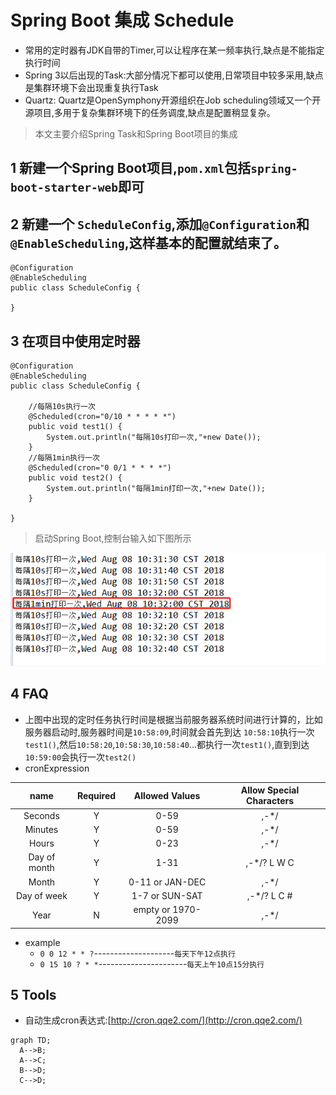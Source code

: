# Spring Boot 集成 Schedule
* 常用的定时器有JDK自带的Timer,可以让程序在某一频率执行,缺点是不能指定执行时间
* Spring 3以后出现的Task:大部分情况下都可以使用,日常项目中较多采用,缺点是集群环境下会出现重复执行Task
* Quartz: Quartz是OpenSymphony开源组织在Job scheduling领域又一个开源项目,多用于复杂集群环境下的任务调度,缺点是配置稍显复杂。
> 本文主要介绍Spring Task和Spring Boot项目的集成
## 1 新建一个Spring Boot项目,`pom.xml`包括`spring-boot-starter-web`即可
## 2 新建一个  `ScheduleConfig`,添加`@Configuration`和`@EnableScheduling`,这样基本的配置就结束了。

    @Configuration
    @EnableScheduling
    public class ScheduleConfig {
    
    }
## 3 在项目中使用定时器

    @Configuration
    @EnableScheduling
    public class ScheduleConfig {

        //每隔10s执行一次
        @Scheduled(cron="0/10 * * * * *")
        public void test1() {
            System.out.println("每隔10s打印一次,"+new Date());
        }
        //每隔1min执行一次
        @Scheduled(cron="0 0/1 * * * *")
        public void test2() {
            System.out.println("每隔1min打印一次,"+new Date());
        }
    
    }
> 启动Spring Boot,控制台输入如下图所示

![schedule.jpg](src/main/webapp/image/schedule.jpg)
## 4 FAQ
* 上图中出现的定时任务执行时间是根据当前服务器系统时间进行计算的，比如服务器启动时,服务器时间是`10:58:09`,时间就会首先到达 `10:58:10`执行一次`test1()`,然后`10:58:20`,`10:58:30`,`10:58:40`...都执行一次`test1()`,直到到达`10:59:00`会执行一次`test2()`
* cronExpression

|     name    |   Required   |   Allowed Values   |  Allow Special Characters  |
|:-----------:|:------------:|:------------------:|:--------------------------:|
|    Seconds  |     Y        |       0-59         |        ,-*/                |
|    Minutes  |     Y        |       0-59         |        ,-*/                |
|    Hours    |     Y        |       0-23         |        ,-*/                |
| Day of month|     Y        |       1-31         |        ,-*/? L W C         |
|    Month    |     Y        |  0-11 or JAN-DEC   |        ,-*/                |
| Day of week |     Y        |   1-7 or SUN-SAT   |      ,-*/? L C #           |
|    Year     |     N        | empty or 1970-2099 |        ,-*/                |
* example
	* `0 0 12 * * ?`--------------------`每天下午12点执行`
	* `0 15 10 ? * *`----------------------`每天上午10点15分执行`
## 5 Tools
* 自动生成cron表达式:[http://cron.qqe2.com/](http://cron.qqe2.com/)
```mermaid
graph TD;
  A-->B;
  A-->C;
  B-->D;
  C-->D;
```